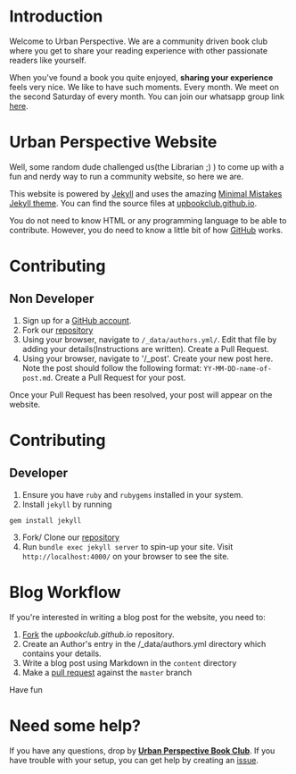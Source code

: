 # Introduction
Welcome to Urban Perspective. We are a community driven book club where you get to share your reading experience with other passionate readers like yourself.

When you've found a book you quite enjoyed, **sharing your experience** feels very nice. We like to have such moments. Every month. We meet on the second Saturday of every month. You can join our whatsapp group link [here](https://chat.whatsapp.com/EdMSghjMusjA2OIGlXnV7Z).

# Urban Perspective Website
Well, some random dude challenged us(the Librarian ;) ) to come up with a fun and nerdy way to run a community website, so here we are. 

This website is powered by [Jekyll](https://jekyllrb.com/) and uses the amazing [Minimal Mistakes Jekyll theme](). You can find the source files at [upbookclub.github.io](https://github.com/upbookclub/upbookclub.github.io).

You do not need to know HTML or any programming language to be able to contribute. However, you do need to know a little bit of how [GitHub](www.github.com) works.

# Contributing
## Non Developer
1. Sign up for a [GitHub account](https://github.com/).
2. Fork our [repository](https://github.com/upbookclub/upbookclub.github.io)
3. Using your browser, navigate to `/_data/authors.yml/`. Edit that file by adding your details(Instructions are written). Create a Pull Request.
4. Using your browser, navigate to '/_post'. Create your new post here. Note the post should follow the following format: `YY-MM-DD-name-of-post.md`. Create a Pull Request for your post.

Once your Pull Request has been resolved, your post will appear on the website.

# Contributing
## Developer
1. Ensure you have `ruby` and `rubygems` installed in your system.
2. Install `jekyll` by running 
```
gem install jekyll
```
3. Fork/ Clone our [repository](https://github.com/upbookclub/upbookclub.github.io)
4. Run `bundle exec jekyll server` to spin-up your site. Visit `http://localhost:4000/` on your browser to see the site.

# Blog Workflow
If you're interested in writing a blog post for the website, you need to:
1. [Fork](https://github.com/upbookclub/upbookclub.github.io#fork-destination-box) the *upbookclub.github.io* repository.
2. Create an Author's entry in the /_data/authors.yml directory which contains your details.
3. Write a blog post using Markdown in the `content` directory
4. Make a [pull request](https://help.github.com/articles/using-pull-requests/) against the `master` branch

Have fun

# Need some help?
If you have any questions, drop by [**Urban Perspective Book Club**](https://groups.google.com/forum/#!forum/urban-perspective-book-club). If you have trouble with your setup, you can get help by creating an [issue](https://github.com/upbookclub/upbookclub.github.io/issues/new).
